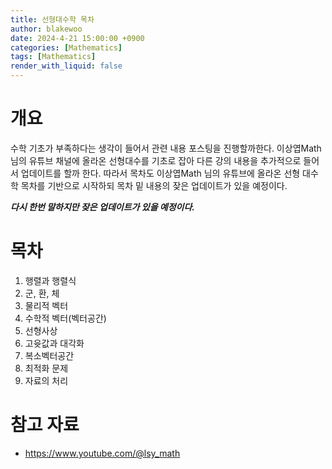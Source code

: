 ```yaml
---
title: 선형대수학 목차
author: blakewoo
date: 2024-4-21 15:00:00 +0900
categories: [Mathematics]
tags: [Mathematics]
render_with_liquid: false
---
```


# 개요
수학 기초가 부족하다는 생각이 들어서 관련 내용 포스팅을 진행할까한다.
이상엽Math 님의 유튜브 채널에 올라온 선형대수를 기초로 잡아 다른 강의 내용을 추가적으로 들어서 업데이트를 할까 한다. 
따라서 목차도 이상엽Math 님의 유튜브에 올라온 선형 대수학 목차를 기반으로 시작하되
목차 밑 내용의 잦은 업데이트가 있을 예정이다.

***다시 한번 말하지만 잦은 업데이트가 있을 예정이다.***

# 목차
1. 행렬과 행렬식
2. 군, 환, 체
3. 물리적 벡터
4. 수학적 벡터(벡터공간)
5. 선형사상
6. 고윳값과 대각화
7. 복소벡터공간
8. 최적화 문제
9. 자료의 처리

# 참고 자료
- https://www.youtube.com/@lsy_math
